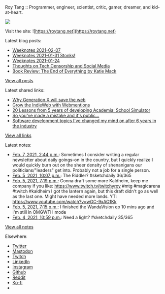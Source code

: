 Roy Tang :: Programmer, engineer, scientist, critic, gamer, dreamer, and kid-at-heart.

![](https://roytang.net/static/img/profile.jpg)

Visit the site: ![https://roytang.net](https://roytang.net)

Latest blog posts:

- [Weeknotes 2021-02-07](https://roytang.net/2021/02/weeknotes-2021-02-07/)
- [Weeknotes 2021-01-31 Stonks!](https://roytang.net/2021/01/weeknotes-2021-01-31/)
- [Weeknotes 2021-01-24](https://roytang.net/2021/01/weeknotes-2021-01-24/)
- [Thoughts on Tech Censorship and Social Media](https://roytang.net/2021/01/tech-censorship/)
- [Book Review: The End of Everything by Katie Mack](https://roytang.net/2021/01/end-of-everything/)

[View all posts](https://roytang.net/blog)

Latest shared links:

- [Why Generation X will save the web](https://roytang.net/2021/02/why-generation-x-will-save-the-web/)
- [Grow the IndieWeb with Webmentions](https://roytang.net/2021/01/grow-the-indieweb-with-webmentions/)
- [20 Lessons from 5 years of developing Academia: School Simulator](https://roytang.net/2021/01/20-lessons-from-5-years-of-developing-academia-school-simulator/)
- [So you&#x27;ve made a mistake and it&#x27;s public...](https://roytang.net/2021/01/so-youve-made-a-mistake-and-its-public/)
- [Software development topics I&#x27;ve changed my mind on after 6 years in the industry](https://roytang.net/2021/01/software-development-topics-ive-changed-my-mind-on-after-6-years-in-the-industry/)

[View all links](https://roytang.net/links)

Latest notes:

- [Feb. 7, 2021, 2:44 p.m.](https://roytang.net/2021/02/1358305512517849089/): Sometimes I consider writing a regular newsletter about daily goings-on in the country, but I quickly realize I would quickly burn out on the sheer density of shenanigans our politicians/&quot;leaders&quot; get into. Probably not a job for a single person.
- [Feb. 5, 2021, 10:07 p.m.](https://roytang.net/2021/02/1357692249409155072/): The Riddler? #sketchdaily 36/365
- [Feb. 5, 2021, 7:19 p.m.](https://roytang.net/2021/02/1357650153709142017/): Gonna draft some more Kaldheim, keep me company if you like: https://www.twitch.tv/twitchyroy #mtg #magicarena #twitch #kaldheim I got the lantern again, but this draft didn&#x27;t go as well as the last one. Might have needed more lands. YT: https://www.youtube.com/watch?v=wGC-9xAO1Kk
- [Feb. 5, 2021, 7:15 p.m.](https://roytang.net/2021/02/1357649120769445890/): I finished the WandaVision ep 10 mins ago and I&#x27;m still in OMGWTH mode
- [Feb. 4, 2021, 10:59 p.m.](https://roytang.net/2021/02/1357343071902437385/): Need a light? #sketchdaily 35/365

[View all notes](https://roytang.net/notes)

Elsewhere:

- [Twitter](https://twitter.com/roytang)
- [Mastodon](https://mastodon.technology/@roytang)
- [Twitch](https://twitch.tv/twitchyroy)
- [LinkedIn](https://www.linkedin.com/in/roytang)
- [Instagram](https://instagram.com/roytang0400)
- [Github](https://github.com/roytang)
- [Reddit](https://reddit.com/u/hungryroy)
- [Ko-fi](https://ko-fi.com/roytang)
- [](mailto:hello@roytang.net)